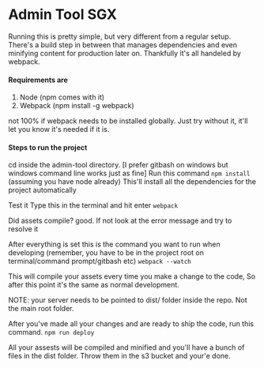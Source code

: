 # Admin Tool SGX

Running this is pretty simple, but very different from a regular setup. 
There's a build step in between that manages dependencies and even minifying
content for production later on. Thankfully it's all handeled by webpack.

#### Requirements are
1. Node (npm comes with it)
2. Webpack (npm install -g webpack) 

not 100% if webpack needs to be installed
globally. Just try without it, it'll let you
know it's needed if it is.


#### Steps to run the project
cd inside the admin-tool directory. [I prefer gitbash on windows but windows command line works just as fine]
Run this command   `npm install`   (assuming you have node already)
This'll install all the dependencies for the project automatically

Test it
Type this in the terminal and hit enter `webpack`

Did assets compile? good. If not look at the error message and try to resolve it

After everything is set this is the command you want to run when developing 
(remember, you have to be in the project root on terminal/command prompt/gitbash etc)
`webpack --watch`

This will compile your assets every time you make a change to the code, 
So after this point it's the same as normal development. 

NOTE: your server needs to be pointed to dist/ folder inside the repo. Not the main root folder.

After you've made all your changes and are ready to ship the code, run this command.
`npm run deploy`

All your assests will be compiled and minified and you'll have a bunch of files in the dist folder.
Throw them in the s3 bucket and your'e done.